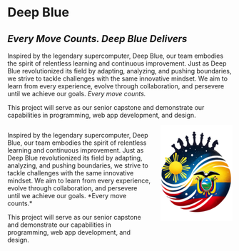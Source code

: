 # **Deep Blue**
## *Every Move Counts. Deep Blue Delivers*

Inspired by the legendary supercomputer, Deep Blue, our team embodies the spirit of relentless learning and continuous improvement. Just as Deep Blue revolutionized its field by adapting, analyzing, and pushing boundaries, we strive to tackle challenges with the same innovative mindset. We aim to learn from every experience, evolve through collaboration, and persevere until we achieve our goals. *Every move counts.*

This project will serve as our senior capstone and demonstrate our capabilities in programming, web app development, and design. 

<div style="display: flex; gap: 20px;">
  <!-- Left column -->
  <div style="flex: 2;">
    <p>Inspired by the legendary supercomputer, Deep Blue, our team embodies the spirit of relentless learning and continuous improvement. Just as Deep Blue revolutionized its field by adapting, analyzing, and pushing boundaries, we strive to tackle challenges with the same innovative mindset. We aim to learn from every experience, evolve through collaboration, and persevere until we achieve our goals. *Every move counts.*

This project will serve as our senior capstone and demonstrate our capabilities in programming, web app development, and design. </p>
  </div>

  <!-- Right column -->
  <div style="flex: 1;">
    <img src="Milestones/Milestone-1/Marketing%20Materials/Logo.png" alt="Deep Blue Logo" width="300">
  </div>
</div>
